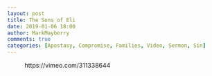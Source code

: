 ```yaml
---
layout: post
title: The Sons of Eli
date: 2019-01-06 18:00
author: MarkMayberry
comments: true
categories: [Apostasy, Compromise, Families, Video, Sermon, Sin]
---
```

<!-- wp:core-embed/vimeo {"url":"https://vimeo.com/311338644","type":"video","providerNameSlug":"vimeo","className":"wp-embed-aspect-4-3 wp-has-aspect-ratio"} -->
<figure class="wp-block-embed-vimeo wp-block-embed is-type-video is-provider-vimeo wp-embed-aspect-4-3 wp-has-aspect-ratio"><div class="wp-block-embed__wrapper">
https://vimeo.com/311338644
</div></figure>
<!-- /wp:core-embed/vimeo -->
